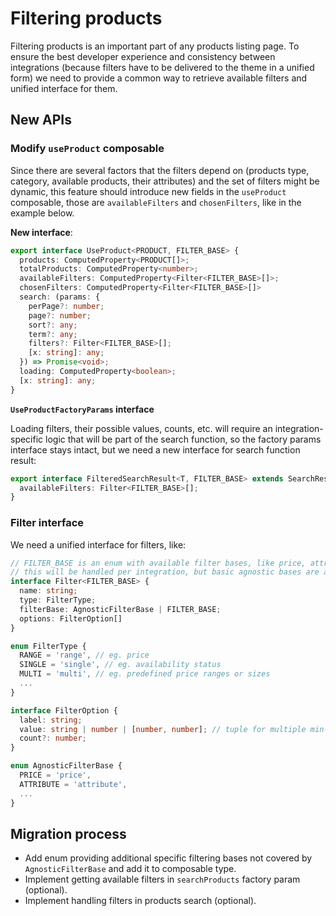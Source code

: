 # Filtering products

Filtering products is an important part of any products listing page. To ensure the best developer experience and consistency between integrations (because filters have to be delivered to the theme in a unified form) we need to provide a common way to retrieve available filters and unified interface for them.

## New APIs

### Modify `useProduct` composable

Since there are several factors that the filters depend on (products type, category, available products, their attributes) and the set of filters might be dynamic, this feature should introduce new fields in the `useProduct` composable, those are `availableFilters` and `chosenFilters`, like in the example below.

**New interface**:

```typescript
export interface UseProduct<PRODUCT, FILTER_BASE> {
  products: ComputedProperty<PRODUCT[]>;
  totalProducts: ComputedProperty<number>;
  availableFilters: ComputedProperty<Filter<FILTER_BASE>[]>;
  chosenFilters: ComputedProperty<Filter<FILTER_BASE>[]>
  search: (params: {
    perPage?: number;
    page?: number;
    sort?: any;
    term?: any;
    filters?: Filter<FILTER_BASE>[];
    [x: string]: any;
  }) => Promise<void>;
  loading: ComputedProperty<boolean>;
  [x: string]: any;
}
```

**`UseProductFactoryParams` interface**

Loading filters, their possible values, counts, etc. will require an integration-specific logic that will be part of the search function, so the factory params interface stays intact, but we need a new interface for search function result:

```typescript
export interface FilteredSearchResult<T, FILTER_BASE> extends SearchResult<T> {
  availableFilters: Filter<FILTER_BASE>[];
}
```

### Filter interface

We need a unified interface for filters, like:

```typescript
// FILTER_BASE is an enum with available filter bases, like price, attribute, status, quantity, availability, sale percentage etc.
// this will be handled per integration, but basic agnostic bases are added
interface Filter<FILTER_BASE> {
  name: string;
  type: FilterType;
  filterBase: AgnosticFilterBase | FILTER_BASE;
  options: FilterOption[]
}

enum FilterType {
  RANGE = 'range', // eg. price
  SINGLE = 'single', // eg. availability status
  MULTI = 'multi', // eg. predefined price ranges or sizes
  ...
}

interface FilterOption {
  label: string;
  value: string | number | [number, number]; // tuple for multiple min-max ranges
  count?: number;
}

enum AgnosticFilterBase {
  PRICE = 'price',
  ATTRIBUTE = 'attribute',
  ...
}
```

## Migration process

- Add enum providing additional specific filtering bases not covered by `AgnosticFilterBase` and add it to composable type.
- Implement getting available filters in `searchProducts` factory param (optional).
- Implement handling filters in products search (optional).
